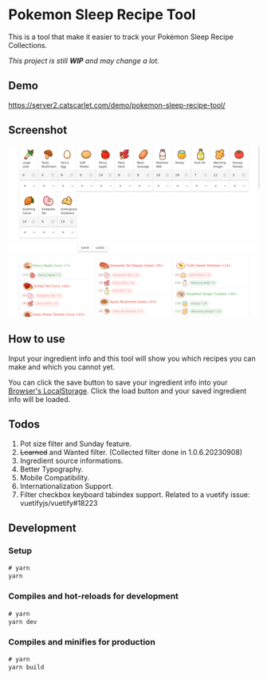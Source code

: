 # Pokemon Sleep Recipe Tool

This is a tool that make it easier to track your Pokémon Sleep Recipe Collections.

_This project is still **WIP** and may change a lot._

## Demo

<https://server2.catscarlet.com/demo/pokemon-sleep-recipe-tool/>

## Screenshot

![Screenshot](Screenshot.png)

## How to use

Input your ingredient info and this tool will show you which recipes you can make and which you cannot yet.

You can click the save button to save your ingredient info into your [Browser's LocalStorage](https://en.wikipedia.org/wiki/Web_storage). Click the load button and your saved ingredient info will be loaded.

## Todos

1. Pot size filter and Sunday feature.
2. ~~Learned~~ and Wanted filter. (Collected filter done in 1.0.6.20230908)
3. Ingredient source informations.
4. Better Typography.
5. Mobile Compatibility.
6. Internationalization Support.
7. Filter checkbox keyboard tabindex support. Related to a vuetify issue: vuetifyjs/vuetify#18223

## Development

### Setup

```
# yarn
yarn
```

### Compiles and hot-reloads for development

```
# yarn
yarn dev
```

### Compiles and minifies for production

```
# yarn
yarn build
```
